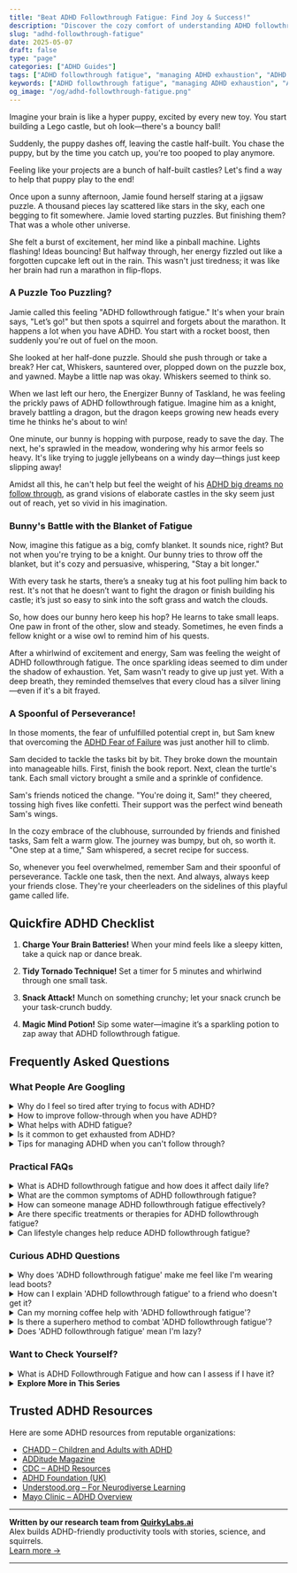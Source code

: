 ```yaml
---
title: "Beat ADHD Followthrough Fatigue: Find Joy & Success!"
description: "Discover the cozy comfort of understanding ADHD followthrough fatigue in our blog. Feel seen and uplifted as we explore ways to help your inner puppy play to the end!"
slug: "adhd-followthrough-fatigue"
date: 2025-05-07
draft: false
type: "page"
categories: ["ADHD Guides"]
tags: ["ADHD followthrough fatigue", "managing ADHD exhaustion", "ADHD project completion tips", "ADHD energy management strategies", "ADHD task fatigue", "overcoming ADHD burnout", "sustaining focus with ADHD"]
keywords: ["ADHD followthrough fatigue", "managing ADHD exhaustion", "ADHD project completion tips", "ADHD energy management strategies", "ADHD task fatigue", "overcoming ADHD burnout", "sustaining focus with ADHD"]
og_image: "/og/adhd-followthrough-fatigue.png"
---
```


Imagine your brain is like a hyper puppy, excited by every new toy. You start building a Lego castle, but oh look—there's a bouncy ball!

Suddenly, the puppy dashes off, leaving the castle half-built. You chase the puppy, but by the time you catch up, you're too pooped to play anymore.

Feeling like your projects are a bunch of half-built castles? Let's find a way to help that puppy play to the end!

Once upon a sunny afternoon, Jamie found herself staring at a jigsaw puzzle. A thousand pieces lay scattered like stars in the sky, each one begging to fit somewhere. Jamie loved starting puzzles. But finishing them? That was a whole other universe.

She felt a burst of excitement, her mind like a pinball machine. Lights flashing! Ideas bouncing! But halfway through, her energy fizzled out like a forgotten cupcake left out in the rain. This wasn't just tiredness; it was like her brain had run a marathon in flip-flops.

### A Puzzle Too Puzzling?

Jamie called this feeling "ADHD followthrough fatigue." It's when your brain says, "Let’s go!" but then spots a squirrel and forgets about the marathon. It happens a lot when you have ADHD. You start with a rocket boost, then suddenly you're out of fuel on the moon.

She looked at her half-done puzzle. Should she push through or take a break? Her cat, Whiskers, sauntered over, plopped down on the puzzle box, and yawned. Maybe a little nap was okay. Whiskers seemed to think so.

When we last left our hero, the Energizer Bunny of Taskland, he was feeling the prickly paws of ADHD followthrough fatigue. Imagine him as a knight, bravely battling a dragon, but the dragon keeps growing new heads every time he thinks he's about to win!

One minute, our bunny is hopping with purpose, ready to save the day. The next, he's sprawled in the meadow, wondering why his armor feels so heavy. It's like trying to juggle jellybeans on a windy day—things just keep slipping away!

Amidst all this, he can't help but feel the weight of his [ADHD big dreams no follow through](/pages/adhd-big-dreams-no-follow-through/), as grand visions of elaborate castles in the sky seem just out of reach, yet so vivid in his imagination.

### Bunny's Battle with the Blanket of Fatigue

Now, imagine this fatigue as a big, comfy blanket. It sounds nice, right? But not when you're trying to be a knight. Our bunny tries to throw off the blanket, but it's cozy and persuasive, whispering, "Stay a bit longer."

With every task he starts, there’s a sneaky tug at his foot pulling him back to rest. It's not that he doesn’t want to fight the dragon or finish building his castle; it’s just so easy to sink into the soft grass and watch the clouds.

So, how does our bunny hero keep his hop? He learns to take small leaps. One paw in front of the other, slow and steady. Sometimes, he even finds a fellow knight or a wise owl to remind him of his quests.

After a whirlwind of excitement and energy, Sam was feeling the weight of ADHD followthrough fatigue. The once sparkling ideas seemed to dim under the shadow of exhaustion. Yet, Sam wasn't ready to give up just yet. With a deep breath, they reminded themselves that every cloud has a silver lining—even if it's a bit frayed.

### A Spoonful of Perseverance!

In those moments, the fear of unfulfilled potential crept in, but Sam knew that overcoming the [ADHD Fear of Failure](/pages/adhd-fear-of-failure/) was just another hill to climb.

Sam decided to tackle the tasks bit by bit. They broke down the mountain into manageable hills. First, finish the book report. Next, clean the turtle's tank. Each small victory brought a smile and a sprinkle of confidence.

Sam's friends noticed the change. "You're doing it, Sam!" they cheered, tossing high fives like confetti. Their support was the perfect wind beneath Sam's wings.

In the cozy embrace of the clubhouse, surrounded by friends and finished tasks, Sam felt a warm glow. The journey was bumpy, but oh, so worth it. "One step at a time," Sam whispered, a secret recipe for success.

So, whenever you feel overwhelmed, remember Sam and their spoonful of perseverance. Tackle one task, then the next. And always, always keep your friends close. They're your cheerleaders on the sidelines of this playful game called life.

## Quickfire ADHD Checklist

1. **Charge Your Brain Batteries!** When your mind feels like a sleepy kitten, take a quick nap or dance break.

2. **Tidy Tornado Technique!** Set a timer for 5 minutes and whirlwind through one small task.

3. **Snack Attack!** Munch on something crunchy; let your snack crunch be your task-crunch buddy.

4. **Magic Mind Potion!** Sip some water—imagine it’s a sparkling potion to zap away that ADHD followthrough fatigue.

## Frequently Asked Questions



### What People Are Googling

<details><summary>Why do I feel so tired after trying to focus with ADHD?</summary><p>It's completely understandable to feel tired after a period of intense focus, especially with ADHD. Your brain has been doing some heavy lifting! Trying to maintain concentration can be more demanding for someone with ADHD, as it often requires a greater amount of effort and energy to manage distractions and keep on task. Think of it like running a mental marathon; it's totally okay to feel exhausted after reaching that finish line. Give yourself permission to rest and recharge.</p></details>
<details><summary>How to improve follow-through when you have ADHD?</summary><p>Improving follow-through when you have ADHD can definitely be a cozy and manageable affair! Start by breaking tasks into smaller, more digestible steps, making it less overwhelming and easier to start. A visual or digital planner can be a comforting companion, helping you keep track of your tasks and deadlines. Remember, celebrating small victories along the way can make the journey feel more rewarding and motivating. You're doing great, just take it one step at a time!</p></details>
<details><summary>What helps with ADHD fatigue?</summary><p>Dealing with ADHD fatigue can feel really challenging, but there are a few cozy strategies to help manage it. First, it's important to prioritize sleep — try establishing a calming bedtime routine and stick to it as best as you can. Also, breaking tasks into smaller, manageable chunks can help prevent overwhelm and conserve energy. Don’t forget to give yourself permission for regular breaks and some quiet time to recharge; your brain will thank you for these little moments of rest!</p></details>
<details><summary>Is it common to get exhausted from ADHD?</summary><p>Absolutely, feeling exhausted is quite common when you have ADHD. Your brain is often working overtime juggling multiple thoughts, tasks, and stimuli, which can be incredibly draining. Plus, many folks with ADHD experience challenges with sleep, whether it's difficulty falling asleep or restless nights. Remember, it's okay to take breaks and give yourself some well-deserved rest. You're doing great managing all that energy!</p></details>
<details><summary>Tips for managing ADHD when you can't follow through?</summary><p>It’s really common to struggle with follow-through when you have ADHD, so you’re definitely not alone in this. One helpful tip is to break tasks into smaller, more manageable chunks. This can make starting less daunting and give you a sense of achievement as you complete each part. Also, consider using tools like timers or apps designed for ADHD to remind and motivate you. Remember, every day is a new chance to try out strategies that work best for you, so be patient and kind to yourself through the process.</p></details>



### Practical FAQs

<details><summary>What is ADHD followthrough fatigue and how does it affect daily life?</summary><p>ADHD follow-through fatigue is a common feeling among individuals with ADHD, where the initial energy and enthusiasm for a new project or task dissipate, and completing it becomes unexpectedly challenging. This often occurs because the novelty that initially stimulates the ADHD brain fades, making sustained attention and interest harder to maintain. In daily life, this can lead to a cycle of uncompleted tasks and projects, which might feel frustrating and impact self-esteem. Recognizing this pattern can help in developing strategies to break tasks into smaller, manageable steps and finding ways to reintroduce novelty and interest to sustain momentum.</p></details>
<details><summary>What are the common symptoms of ADHD followthrough fatigue?</summary><p>Absolutely, it's really great that you're looking into this! ADHD followthrough fatigue, or simply feeling drained after trying to keep up with day-to-day tasks, is quite common. You might notice symptoms like feeling overwhelmingly tired after completing tasks, a sense of dissatisfaction no matter the effort put in, or even avoiding starting new tasks because past tasks have been so draining. It’s important to remember that this doesn't reflect your capabilities or worth; it's just another part of navigating ADHD.</p></details>
<details><summary>How can someone manage ADHD followthrough fatigue effectively?</summary><p>Absolutely, follow-through fatigue is a real challenge with ADHD, and it's so understandable to feel overwhelmed by it. One effective way to manage this is by breaking tasks into smaller, more manageable chunks. This can make the task feel less daunting and give you a sense of accomplishment as you complete each part. Also, don't forget to schedule regular breaks to recharge your mental batteries and keep your motivation fresh. Celebrate your successes, no matter how small, to boost your morale and keep the momentum going. You're doing wonderfully by tackling this head-on!</p></details>
<details><summary>Are there specific treatments or therapies for ADHD followthrough fatigue?</summary><p>Absolutely, and it's great that you're looking into this! Followthrough fatigue in ADHD can be quite challenging, but there are several strategies and treatments that can help. Behavioral therapy, specifically Cognitive Behavioral Therapy (CBT), is often really effective in building strategies to manage tasks and maintain motivation. Additionally, working with an ADHD coach can also provide personalized tips and accountability, which can boost your ability to follow through on tasks. It’s all about finding the right combination that works uniquely for you.</p></details>
<details><summary>Can lifestyle changes help reduce ADHD followthrough fatigue?</summary><p>Absolutely, lifestyle changes can indeed play a significant role in managing ADHD follow-through fatigue. Incorporating structured routines, prioritizing sleep, and managing nutrition can provide more stability and energy, helping to alleviate some of the exhaustion associated with starting and completing tasks. Additionally, breaking tasks into smaller, manageable steps and scheduling regular breaks can prevent overwhelm and keep your energy levels more consistent. Remember, every small step towards a balanced lifestyle is a victory in managing ADHD symptoms.</p></details>



### Curious ADHD Questions

<details><summary>Why does 'ADHD followthrough fatigue' make me feel like I'm wearing lead boots?</summary><p>That feeling of wearing lead boots when you're struggling with ADHD follow-through fatigue is incredibly common and completely understandable. ADHD can make it challenging to manage and sustain energy levels, especially after the initial excitement of starting a project wears off. This can leave you feeling unusually heavy and sluggish, almost as if every step forward is a monumental effort. Remember, it's okay to acknowledge this fatigue and adjust your pace accordingly. Taking things step by step with regular breaks can sometimes make those "boots" feel a bit lighter.</p></details>
<details><summary>How can I explain 'ADHD followthrough fatigue' to a friend who doesn't get it?</summary><p>Absolutely, explaining "ADHD follow-through fatigue" to someone who isn't familiar can feel a bit daunting, but here's a cozy way to put it: Imagine every task you want to complete is like starting a new little campfire. For someone with ADHD, it’s not just about lighting the fire; it’s about gathering the wood, remembering where the matches are, and keeping the fire going despite wind and rain. Each step requires energy, and when you’re trying to manage multiple fires, it can be really exhausting, even if some fires seem small. Sharing this analogy might help your friend visualize why follow-through can be so tiring and why it’s more challenging with ADHD.</p></details>
<details><summary>Can my morning coffee help with 'ADHD followthrough fatigue'?</summary><p>Absolutely, your morning coffee might indeed help with what you're calling "ADHD follow-through fatigue." Caffeine, a stimulant found in coffee, can sometimes enhance focus and alertness, which may make it easier for you to stay on track with your tasks. However, it's important to find the right balance, as too much caffeine can also lead to increased anxiety or jitteriness, which might counteract the benefits. Experiment with your coffee intake to see what amount works best for you, and consider pairing it with a good breakfast to keep your energy levels steady throughout the morning!</p></details>
<details><summary>Is there a superhero method to combat 'ADHD followthrough fatigue'?</summary><p>Absolutely, finding ways to combat 'ADHD follow-through fatigue' can indeed feel like a quest for a superhero power! A helpful method is the "small steps" approach. Try breaking tasks into tiny, manageable parts and celebrating each small victory, which can help reduce the overwhelm and boost your motivation. Also, setting up a cozy, inviting workspace and using timers for short, focused work bursts followed by breaks can make a big difference. Think of it as your very own superpower toolkit to keep the momentum going!</p></details>
<details><summary>Does 'ADHD followthrough fatigue' mean I'm lazy?</summary><p>Not at all! "ADHD followthrough fatigue" doesn't mean you're lazy; it reflects the extra effort and energy it can take to manage tasks and maintain focus when you have ADHD. This fatigue can be especially noticeable after you've been intensely focusing or when you're juggling multiple responsibilities. Remember, it's a sign of the hard work you're putting in, not a reflection of your motivation or abilities. It's really important to be kind to yourself and recognize the effort you're investing.</p></details>



### Want to Check Yourself?

<details><summary>What is ADHD Followthrough Fatigue and how can I assess if I have it?</summary><p>ADHD Followthrough Fatigue is a common experience for many with ADHD, characterized by a deep sense of exhaustion that comes from the ongoing effort to manage daily tasks and responsibilities. It’s like feeling weighed down by a blanket of tiredness after continually pushing yourself to keep up with life’s demands, especially those involving organization, prioritization, and completion of tasks. To assess if you might be experiencing this, reflect on whether you often feel overwhelmingly tired or demotivated after starting projects or having to maintain focus on routine tasks over a period. If these feelings frequently occur and are impacting your ability to function or causing distress, it might be a sign of ADHD Followthrough Fatigue. A chat with a healthcare professional or an ADHD coach could provide further insights and support.</p></details>

<script type="application/ld+json">
{
  "@context": "https://schema.org",
  "@type": "FAQPage",
  "mainEntity": [
    {
      "@type": "Question",
      "name": "Why do I feel so tired after trying to focus with ADHD?",
      "acceptedAnswer": {
        "@type": "Answer",
        "text": "It's completely understandable to feel tired after a period of intense focus, especially with ADHD. Your brain has been doing some heavy lifting! Trying to maintain concentration can be more demanding for someone with ADHD, as it often requires a greater amount of effort and energy to manage distractions and keep on task. Think of it like running a mental marathon; it's totally okay to feel exhausted after reaching that finish line. Give yourself permission to rest and recharge."
      }
    },
    {
      "@type": "Question",
      "name": "How to improve follow-through when you have ADHD?",
      "acceptedAnswer": {
        "@type": "Answer",
        "text": "Improving follow-through when you have ADHD can definitely be a cozy and manageable affair! Start by breaking tasks into smaller, more digestible steps, making it less overwhelming and easier to start. A visual or digital planner can be a comforting companion, helping you keep track of your tasks and deadlines. Remember, celebrating small victories along the way can make the journey feel more rewarding and motivating. You're doing great, just take it one step at a time!"
      }
    },
    {
      "@type": "Question",
      "name": "What helps with ADHD fatigue?",
      "acceptedAnswer": {
        "@type": "Answer",
        "text": "Dealing with ADHD fatigue can feel really challenging, but there are a few cozy strategies to help manage it. First, it's important to prioritize sleep \u2014 try establishing a calming bedtime routine and stick to it as best as you can. Also, breaking tasks into smaller, manageable chunks can help prevent overwhelm and conserve energy. Don\u2019t forget to give yourself permission for regular breaks and some quiet time to recharge; your brain will thank you for these little moments of rest!"
      }
    },
    {
      "@type": "Question",
      "name": "Is it common to get exhausted from ADHD?",
      "acceptedAnswer": {
        "@type": "Answer",
        "text": "Absolutely, feeling exhausted is quite common when you have ADHD. Your brain is often working overtime juggling multiple thoughts, tasks, and stimuli, which can be incredibly draining. Plus, many folks with ADHD experience challenges with sleep, whether it's difficulty falling asleep or restless nights. Remember, it's okay to take breaks and give yourself some well-deserved rest. You're doing great managing all that energy!"
      }
    },
    {
      "@type": "Question",
      "name": "Tips for managing ADHD when you can't follow through?",
      "acceptedAnswer": {
        "@type": "Answer",
        "text": "It\u2019s really common to struggle with follow-through when you have ADHD, so you\u2019re definitely not alone in this. One helpful tip is to break tasks into smaller, more manageable chunks. This can make starting less daunting and give you a sense of achievement as you complete each part. Also, consider using tools like timers or apps designed for ADHD to remind and motivate you. Remember, every day is a new chance to try out strategies that work best for you, so be patient and kind to yourself through the process."
      }
    }
  ]
}
</script>
<script type="application/ld+json">
{
  "@context": "https://schema.org",
  "@type": "Article",
  "author": {
    "@type": "Person",
    "name": "QuirkyLabs",
    "url": "https://quirkylabs.ai/about"
  },
  "headline": "\"Beat ADHD Followthrough Fatigue: Find Joy & Success!\"",
  "mainEntityOfPage": "https://blog.quirkylabs.ai/pages/adhd-followthrough-fatigue/",
  "datePublished": "2025-05-07"
}
</script>
<script type="application/ld+json">
{
  "@context": "https://schema.org",
  "@type": "BreadcrumbList",
  "itemListElement": [
    {
      "@type": "ListItem",
      "position": 1,
      "name": "Home",
      "item": "https://quirkylabs.ai/"
    },
    {
      "@type": "ListItem",
      "position": 2,
      "name": "Blog",
      "item": "https://blog.quirkylabs.ai/"
    },
    {
      "@type": "ListItem",
      "position": 3,
      "name": "\"Beat ADHD Followthrough Fatigue: Find Joy & Success!\"",
      "item": "https://blog.quirkylabs.ai/pages/adhd-followthrough-fatigue/"
    }
  ]
}
</script>

<details>
<summary><strong>Explore More in This Series</strong></summary>

- [Adhd Wasting Potential](/pages/adhd-wasting-potential/)
- [Adhd Unfinished Projects](/pages/adhd-unfinished-projects/)
- [Adhd Want To Do Everything](/pages/adhd-want-to-do-everything/)
- [Adhd Dreams Vs Reality](/pages/adhd-dreams-vs-reality/)
- [Adhd Brilliant But Blocked](/pages/adhd-brilliant-but-blocked/)
- [Adhd Ambition Burnout Loop](/pages/adhd-ambition-burnout-loop/)
- [Adhd Starting Everything](/pages/adhd-starting-everything/)
- [Adhd Cant Execute](/pages/adhd-cant-execute/)
</details>



## Trusted ADHD Resources

Here are some ADHD resources from reputable organizations:

- [CHADD – Children and Adults with ADHD](https://chadd.org)
- [ADDitude Magazine](https://www.additudemag.com)
- [CDC – ADHD Resources](https://www.cdc.gov/ncbddd/adhd)
- [ADHD Foundation (UK)](https://www.adhdfoundation.org.uk)
- [Understood.org – For Neurodiverse Learning](https://www.understood.org)
- [Mayo Clinic – ADHD Overview](https://www.mayoclinic.org/diseases-conditions/adhd)


---

**Written by our research team from [QuirkyLabs.ai](https://quirkylabs.ai)**  
Alex builds ADHD-friendly productivity tools with stories, science, and squirrels.  
[Learn more →](https://quirkylabs.ai)

---